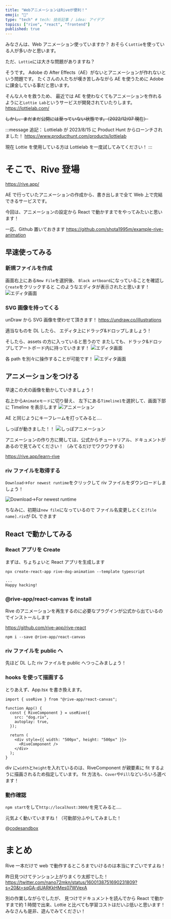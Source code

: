 ```yaml
---
title: "WebアニメーションはRiveが便利！"
emoji: "🎥"
type: "tech" # tech: 技術記事 / idea: アイデア
topics: ["rive", "react", "frontend"]
published: true
---
```


みなさんは、Web アニメーション使っていますか？
おそらく`Lottie`を使っている人が多いかと思います。

ただ、`Lottie`には大きな問題がありますね？

そうです。
Adobe の After Effects（AE）がないとアニメーションが作れないという問題です。
たくさんの人たちが嘆き苦しみながら AE を使うために Adobe に課金している事だと思います。

そんな人々を救うため、
最近では AE を使わなくてもアニメーションを作れるようにと`Lottie Lab`というサービスが開発されていたりします。
https://lottielab.com/

~~しかし、まだまだ公開には至っていない状態です。（2022/12/07 現在）~~

:::message
追記：
Lottielab が 2023/8/15 に Product Hunt からローンチされました！
https://www.producthunt.com/products/lottielab

現在 Lottie を使用している方は Lottielab を一度試してみてください！
:::

# そこで、Rive 登場

https://rive.app/

AE で行っていたアニメーションの作成から、書き出しまで全て Web 上で完結できるサービスです。

今回は、アニメーションの設定から React で動かすまでをやってみたいと思います！

一応、Github 置いておきます
https://github.com/shota1995m/example-rive-animation

## 早速使ってみる

### 新規ファイルを作成

画面右上にある`New File`を選択後、
`Black artboard`になっていることを確認し`Create`をクリックすると
このようなエディタが表示されたと思います！
![エディタ画面](/images/shota1995m-rive-app/editor.png)

### SVG 画像を持ってくる

unDraw から SVG 画像を使わせて頂きます！
https://undraw.co/illustrations

適当なものを DL したら、
エディタ上にドラッグ&ドロップしましょう！

そしたら、assets の方に入っていると思うので
またしても、ドラック&ドロップしてアートボード内に持っていきます！
![エディタ画面](/images/shota1995m-rive-app/dnd.png)

各 path を別々に操作することが可能です！
![エディタ画面](/images/shota1995m-rive-app/1.png)

## アニメーションをつける

早速この犬の画像を動かしていきましょう！

右上から`Animateモード`に切り替え、
左下にある`Timeline1`を選択して、画面下部に Timeline を表示します
![アニメーション](/images/shota1995m-rive-app/animate.png)

AE と同じようにキーフレームを打ってみると....

しっぽが動きました！！
![しっぽアニメーション](https://user-images.githubusercontent.com/10015803/206233505-4d41b8f3-34ae-4865-8dd1-c3ec45454f00.png)

アニメーションの作り方に関しては、公式からチュートリアル、ドキュメントがあるので見てみてください！
（みてるだけでワクワクする）

https://rive.app/learn-rive

### riv ファイルを取得する

`Download`→`For newest runtime`をクリックして riv ファイルをダウンロードしましょう！

![Download→For newest runtime](/images/shota1995m-rive-app/download.png)

ちなみに、初期は`new file`になっているので
ファイル名変更しとくと`[file name].riv`が DL できます

## React で動かしてみる

### React アプリを Create

まずは、ちょちょいと React アプリを生成します

```shell
npx create-react-app rive-dog-animation --template typescript

...
Happy hacking!
```

### @rive-app/react-canvas を install

Rive のアニメーションを再生するのに必要なプラグインが公式から出ているのでインストールします

https://github.com/rive-app/rive-react

```shell
npm i --save @rive-app/react-canvas
```

### riv ファイルを public へ

先ほど DL した riv ファイルを public へつっこみましょう！

### hooks を使って描画する

とりあえず、App.tsx を書き換えます。

```typescript:src/App.tsx
import { useRive } from "@rive-app/react-canvas";

function App() {
  const { RiveComponent } = useRive({
    src: "dog.riv",
    autoplay: true,
  });

  return (
    <div style={{ width: "500px", height: "500px" }}>
      <RiveComponent />
    </div>
  );
}
```

div に`width`と`height`を入れているのは、RiveComponent が親要素に fit するように描画されるため指定しています。
fit 方法も、`Cover`や`Fill`などいろいろ選べます！

### 動作確認

`npm start`をして`http://localhost:3000/`を見てみると....

元気よく動いていますね！（可動部分ふやしてみました！

@[codesandbox](https://codesandbox.io/embed/ecstatic-mahavira-7p3hfi?fontsize=14&hidenavigation=1&theme=dark)

# まとめ

Rive 一本だけで web で動作するところまでいけるのは本当にすごいですよね！

昨日見つけてテンション上がりまくり太郎でした！
https://twitter.com/nano72mkn/status/1600138751690231809?s=20&t=sqGA-dUARKkHMes07WVexA

別の作業しながらでしたが、
見つけでドキュメントを読んでから React で動かすまで約 1 時間で出来、Lottie と比べても学習コストはだいぶ低いと思います！
みなさんも是非、遊んでみてください！
